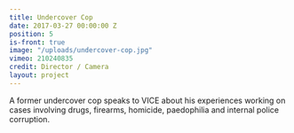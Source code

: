 ```yaml
---
title: Undercover Cop
date: 2017-03-27 00:00:00 Z
position: 5
is-front: true
image: "/uploads/undercover-cop.jpg"
vimeo: 210240835
credit: Director / Camera
layout: project
---
```


A former undercover cop speaks to VICE about his experiences working on cases involving drugs, firearms, homicide, paedophilia and internal police corruption.